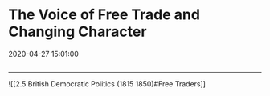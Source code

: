 # The Voice of Free Trade and Changing Character

2020-04-27 15:01:00

```toc
```

---

 ![[2.5 British Democratic Politics (1815 1850)#Free Traders]]
